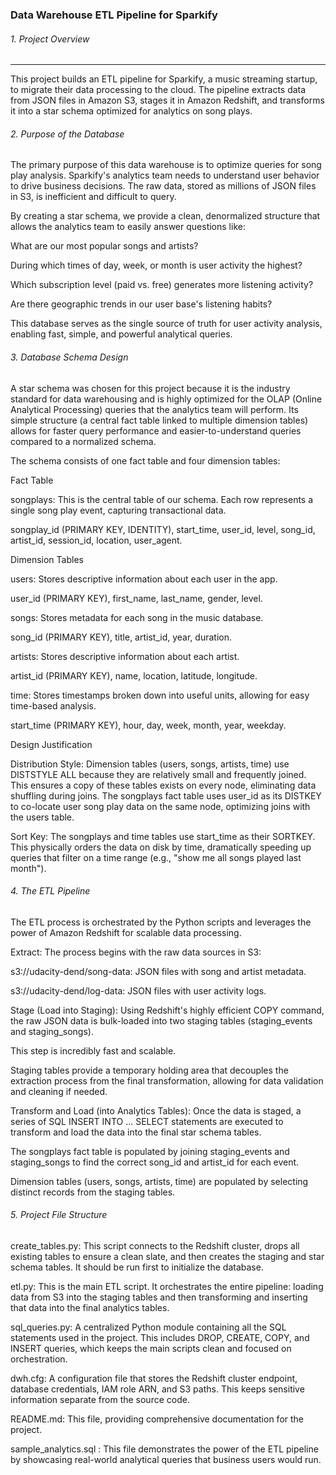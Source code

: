 ### Data Warehouse ETL Pipeline for Sparkify 
#### 



###### 1. Project Overview

---



This project builds an ETL pipeline for Sparkify, a music streaming startup, to migrate their data processing to the cloud. The pipeline extracts data from JSON files in Amazon S3, stages it in Amazon Redshift, and transforms it into a star schema optimized for analytics on song plays.


###### 2\. Purpose of the Database



The primary purpose of this data warehouse is to optimize queries for song play analysis. Sparkify's analytics team needs to understand user behavior to drive business decisions. The raw data, stored as millions of JSON files in S3, is inefficient and difficult to query.

By creating a star schema, we provide a clean, denormalized structure that allows the analytics team to easily answer questions like:

What are our most popular songs and artists?

During which times of day, week, or month is user activity the highest?

Which subscription level (paid vs. free) generates more listening activity?

Are there geographic trends in our user base's listening habits?

This database serves as the single source of truth for user activity analysis, enabling fast, simple, and powerful analytical queries.





###### 3\. Database Schema Design



A star schema was chosen for this project because it is the industry standard for data warehousing and is highly optimized for the OLAP (Online Analytical Processing) queries that the analytics team will perform. Its simple structure (a central fact table linked to multiple dimension tables) allows for faster query performance and easier-to-understand queries compared to a normalized schema.



The schema consists of one fact table and four dimension tables:



Fact Table



songplays: This is the central table of our schema. Each row represents a single song play event, capturing transactional data.

songplay\_id (PRIMARY KEY, IDENTITY), start\_time, user\_id, level, song\_id, artist\_id, session\_id, location, user\_agent.



Dimension Tables



users: Stores descriptive information about each user in the app.

user\_id (PRIMARY KEY), first\_name, last\_name, gender, level.

songs: Stores metadata for each song in the music database.

song\_id (PRIMARY KEY), title, artist\_id, year, duration.

artists: Stores descriptive information about each artist.

artist\_id (PRIMARY KEY), name, location, latitude, longitude.

time: Stores timestamps broken down into useful units, allowing for easy time-based analysis.

start\_time (PRIMARY KEY), hour, day, week, month, year, weekday.

Design Justification

Distribution Style: Dimension tables (users, songs, artists, time) use DISTSTYLE ALL because they are relatively small and frequently joined. This ensures a copy of these tables exists on every node, eliminating data shuffling during joins. The songplays fact table uses user\_id as its DISTKEY to co-locate user song play data on the same node, optimizing joins with the users table.

Sort Key: The songplays and time tables use start\_time as their SORTKEY. This physically orders the data on disk by time, dramatically speeding up queries that filter on a time range (e.g., "show me all songs played last month").





###### 4\. The ETL Pipeline



The ETL process is orchestrated by the Python scripts and leverages the power of Amazon Redshift for scalable data processing.



Extract: The process begins with the raw data sources in S3:

s3://udacity-dend/song-data: JSON files with song and artist metadata.

s3://udacity-dend/log-data: JSON files with user activity logs.

Stage (Load into Staging): Using Redshift's highly efficient COPY command, the raw JSON data is bulk-loaded into two staging tables (staging\_events and staging\_songs).

This step is incredibly fast and scalable.

Staging tables provide a temporary holding area that decouples the extraction process from the final transformation, allowing for data validation and cleaning if needed.

Transform and Load (into Analytics Tables): Once the data is staged, a series of SQL INSERT INTO ... SELECT statements are executed to transform and load the data into the final star schema tables.

The songplays fact table is populated by joining staging\_events and staging\_songs to find the correct song\_id and artist\_id for each event.

Dimension tables (users, songs, artists, time) are populated by selecting distinct records from the staging tables.





###### 5\. Project File Structure



create\_tables.py: This script connects to the Redshift cluster, drops all existing tables to ensure a clean slate, and then creates the staging and star schema tables. It should be run first to initialize the database.



etl.py: This is the main ETL script. It orchestrates the entire pipeline: loading data from S3 into the staging tables and then transforming and inserting that data into the final analytics tables.



sql\_queries.py: A centralized Python module containing all the SQL statements used in the project. This includes DROP, CREATE, COPY, and INSERT queries, which keeps the main scripts clean and focused on orchestration.



dwh.cfg: A configuration file that stores the Redshift cluster endpoint, database credentials, IAM role ARN, and S3 paths. This keeps sensitive information separate from the source code.



README.md: This file, providing comprehensive documentation for the project.

sample\_analytics.sql : This file demonstrates the power of the ETL pipeline by showcasing real-world analytical queries that business users would run.

